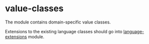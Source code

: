 # value-classes

The module contains domain-specific value classes.

Extensions to the existing language classes should go into [language-extensions](../language-extensions) module.
